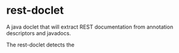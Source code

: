 rest-doclet
===========

A java doclet that will extract REST documentation from annotation descriptors and javadocs.

The rest-doclet detects the

